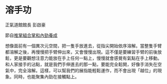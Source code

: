 # 溶手功

正氣道館館長
彭啟豪

節自[推掌組合掌和內勁養成](https://sharefunyeh.gitbooks.io/taiji/content/article/%E6%8E%A8%E6%8E%8C%E7%B5%84%E5%90%88%E6%8E%8C%E5%92%8C%E5%85%A7%E5%8B%81%E9%A4%8A%E6%88%90.html)

想像面前有一個異次元空間，把一隻手放進去，從指尖開始依序溶解。當整隻手臂都溶解之後，再慢慢把手臂伸出來，又會慢慢出現。這不僅是要練習手臂的前後放鬆，更是要觀想注意力能放在手上任何一點上，慢慢就會感覺有氣點在手上移動。和人家接手的沾點，就是我們手伸進去的那一點，要能完全鬆開，好像手消失在空氣中，完全溶解。這樣，可以幫我們的展指能輕鬆運作，而不會出現「越位」的現象。同時，也能聚集內勁在接觸點上。



